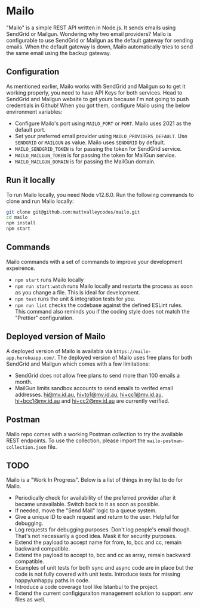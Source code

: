 # Mailo

"Mailo" is a simple REST API written in Node.js. It sends emails using SendGrid or Mailgun. Wondering why two email providers? Mailo is configurable to use SendGrid or Mailgun as the default gateway for sending emails. When the default gateway is down, Mailo automatically tries to send the same email using the backup gateway.



## Configuration

As mentioned earlier, Mailo works with SendGrid and Mailgun so to get it working properly, you need to have API Keys for both services. Head to SendGrid and Mailgun website to get yours because I'm not going to push credentials in Github! When you got them, configure Mailo using the below environment variables:

* Configure Mailo's port using `MAILO_PORT` or `PORT`. Mailo uses 2021 as the default port.
* Set your preferred email provider using `MAILO_PROVIDERS_DEFAULT`. Use `SENDGRID` or `MAILGUN` as value. Mailo uses `SENDGRID` by default.
* `MAILO_SENDGRID_TOKEN` is for passing the token for SendGrid service.
* `MAILO_MAILGUN_TOKEN` is for passing the token for MailGun service.
* `MAILO_MAILGUN_DOMAIN` is for passing the MailGun domain.



## Run it locally

To run Mailo locally, you need Node v12.6.0. Run the following commands to clone and run Mailo locally:

```bash
git clone git@github.com:mattvalleycodes/mailo.git
cd mailo
npm install
npm start
```



## Commands

Mailo commands with a set of commands to improve your development expeirence.

* `npm start` runs Mailo locally
* `npm run start:watch` runs Mailo locally and restarts the process as soon as you change a file. This is ideal for development.
* `npm test` runs the unit & integration tests for you.
* `npm run lint` checks the codebase against the defined ESLint rules. This command also reminds you if the coding style does not match the "Prettier" configuration.



## Deployed version of Mailo
A deployed version of Mailo is availabla via `https://mailo-app.herokuapp.com/`. The deployed version of Mailo uses free plans for both SendGrid and Mailgun which comes with a few limitations:

 - SendGrid does not allow free plans to send more than 100 emails a month.
 - MailGun limits sandbox accounts to send emails to verifed email addresses. hi@mv.id.au, hi+to1@mv.id.au, hi+cc1@mv.id.au, hi+bcc1@mv.id.au and hi+cc2@mv.id.au are currently verified.

## Postman

Mailo repo comes with a working Postman collection to try the available REST endpoints. To use the collection, please import the `mailo-postman-collection.json` file.



## TODO

Mailo is a "Work In Progress". Below is a list of things in my list to do for Mailo.

* Periodically check for availability of the preferred provider after it became unavailable. Switch back to it as soon as possible.
* If needed, move the "Send Mail" logic to a queue system.
* Give a unique ID to each request and return to the user. Helpful for debugging.
* Log requests for debugging purposes. Don't log people's email though. That's not necessarily a good idea. Mask it for security purposes.
*  Extend the payload to accept name for from, to, bcc and cc, remain backward compatible.
* Extend the payload to accept to, bcc and cc as array, remain backward compatible.
* Examples of unit tests for both sync and async code are in place but the code is not fully covered with unit tests. Introduce tests for missing happy/unhappy paths in code.
* Introduce a code coverage tool like Istanbul to the project.
* Extend the current configiguraiton management solution to support .env files as well.
